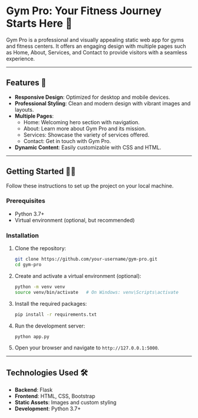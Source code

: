 # Gym Pro: Your Fitness Journey Starts Here 💪

Gym Pro is a professional and visually appealing static web app for gyms and fitness centers. It offers an engaging design with multiple pages such as Home, About, Services, and Contact to provide visitors with a seamless experience. 

---

## Features 🚀
- **Responsive Design**: Optimized for desktop and mobile devices.
- **Professional Styling**: Clean and modern design with vibrant images and layouts.
- **Multiple Pages**:
  - Home: Welcoming hero section with navigation.
  - About: Learn more about Gym Pro and its mission.
  - Services: Showcase the variety of services offered.
  - Contact: Get in touch with Gym Pro.
- **Dynamic Content**: Easily customizable with CSS and HTML.

---

## Getting Started 🏋️‍♂️

Follow these instructions to set up the project on your local machine.

### Prerequisites
- Python 3.7+
- Virtual environment (optional, but recommended)

### Installation
1. Clone the repository:
   ```bash
   git clone https://github.com/your-username/gym-pro.git
   cd gym-pro
   ```

2. Create and activate a virtual environment (optional):
   ```bash
   python -m venv venv
   source venv/bin/activate   # On Windows: venv\Scripts\activate
   ```

3. Install the required packages:
   ```bash
   pip install -r requirements.txt
   ```

4. Run the development server:
   ```bash
   python app.py
   ```

5. Open your browser and navigate to `http://127.0.0.1:5000`.

---

## Technologies Used 🛠️
- **Backend**: Flask
- **Frontend**: HTML, CSS, Bootstrap
- **Static Assets**: Images and custom styling
- **Development**: Python 3.7+


